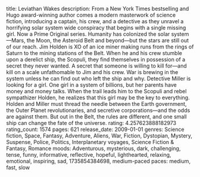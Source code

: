title: Leviathan Wakes
description: From a New York Times bestselling and Hugo award-winning author comes a modern masterwork of science fiction, introducing a captain, his crew, and a detective as they unravel a horrifying solar system wide conspiracy that begins with a single missing girl. Now a Prime Original series. Humanity has colonized the solar system—Mars, the Moon, the Asteroid Belt and beyond—but the stars are still out of our reach. Jim Holden is XO of an ice miner making runs from the rings of Saturn to the mining stations of the Belt. When he and his crew stumble upon a derelict ship, the Scopuli, they find themselves in possession of a secret they never wanted. A secret that someone is willing to kill for—and kill on a scale unfathomable to Jim and his crew. War is brewing in the system unless he can find out who left the ship and why. Detective Miller is looking for a girl. One girl in a system of billions, but her parents have money and money talks. When the trail leads him to the Scopuli and rebel sympathizer Holden, he realizes that this girl may be the key to everything. Holden and Miller must thread the needle between the Earth government, the Outer Planet revolutionaries, and secretive corporations—and the odds are against them. But out in the Belt, the rules are different, and one small ship can change the fate of the universe. 
rating: 4.257623888182973
rating_count: 1574
pages: 621
release_date: 2009-01-01
genres: Science fiction, Space, Fantasy, Adventure, Aliens, War, Fiction, Dystopian, Mystery, Suspense, Police, Politics, Interplanetary voyages, Science Fiction & Fantasy, Romance
moods: Adventurous, mysterious, dark, challenging, tense, funny, informative, reflective, hopeful, lighthearted, relaxing, emotional, inspiring, sad, 1735854384698, medium-paced
paces: medium, fast, slow